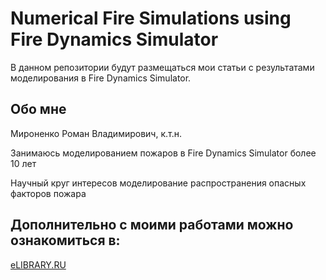 # Numerical Fire Simulations using Fire Dynamics Simulator
В данном репозитории будут размещаться мои статьи с результатами моделирования в Fire Dynamics Simulator.

## Обо мне

Мироненко Роман Владимирович, к.т.н.

Занимаюсь моделированием пожаров в Fire Dynamics Simulator более 10 лет

Научный круг интересов моделирование распространения опасных факторов пожара 

## Дополнительно с моими работами можно ознакомиться в:

[eLIBRARY.RU]( https://elibrary.ru/author_items.asp?authorid=773343&pubrole=100&show_refs=1&show_option=0)